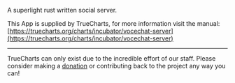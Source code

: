 A superlight rust written social server.

This App is supplied by TrueCharts, for more information visit the manual: [https://truecharts.org/charts/incubator/vocechat-server](https://truecharts.org/charts/incubator/vocechat-server)

---

TrueCharts can only exist due to the incredible effort of our staff.
Please consider making a [donation](https://truecharts.org/sponsor) or contributing back to the project any way you can!
